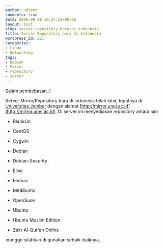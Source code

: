 ```yaml
---
author: udienz
comments: true
date: 2008-09-18 19:27:52+00:00
layout: post
slug: server-repository-baru-di-indonesia
title: Server Repository baru di Indonesia
wordpress_id: 221
categories:
- Linux
- Networking
tags:
- Debian
- Mirror
- repository
- server
---
```


Salam pembebasan..!

Server Mirror/Repository baru di indonesia telah lahir, tepatnya di [Universitas Jember](http://www.unej.ac.id) dengan alamat [http://mirror.unej.ac.id](http://mirror.unej.ac.id). Di server ini menyediakan repository antara lain



	
  * BlankOn

	
  * CentOS

	
  * Cygwin

	
  * Debian

	
  * Debian-Security

	
  * Elive

	
  * Fedora

	
  * Medibuntu

	
  * OpenSuse

	
  * Ubuntu

	
  * Ubuntu Muslim Edition

	
  * Zekr Al-Qur'an Online


monggo silahkan di gunakan sebaik-baiknya...
